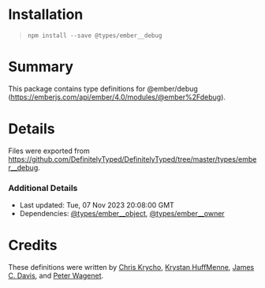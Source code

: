 # Installation
> `npm install --save @types/ember__debug`

# Summary
This package contains type definitions for @ember/debug (https://emberjs.com/api/ember/4.0/modules/@ember%2Fdebug).

# Details
Files were exported from https://github.com/DefinitelyTyped/DefinitelyTyped/tree/master/types/ember__debug.

### Additional Details
 * Last updated: Tue, 07 Nov 2023 20:08:00 GMT
 * Dependencies: [@types/ember__object](https://npmjs.com/package/@types/ember__object), [@types/ember__owner](https://npmjs.com/package/@types/ember__owner)

# Credits
These definitions were written by [Chris Krycho](https://github.com/chriskrycho), [Krystan HuffMenne](https://github.com/gitKrystan), [James C. Davis](https://github.com/jamescdavis), and [Peter Wagenet](https://github.com/wagenet).
